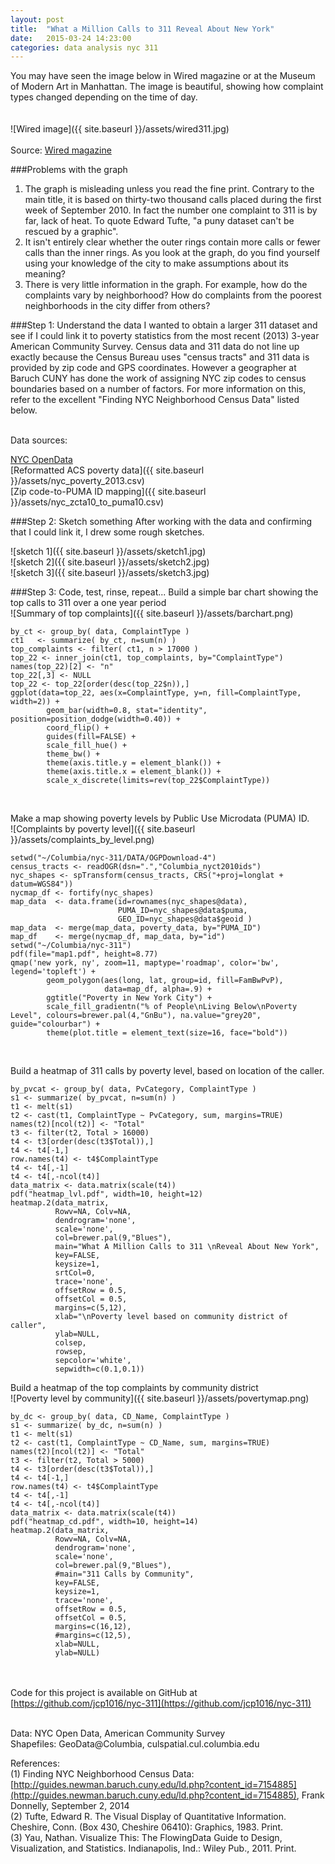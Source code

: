 ```yaml
---
layout: post
title:  "What a Million Calls to 311 Reveal About New York"
date:   2015-03-24 14:23:00
categories: data analysis nyc 311
---
```

You may have seen the image below in Wired magazine or at the Museum of Modern Art in Manhattan.  The image is beautiful, showing how complaint types changed depending on the time of day.  
<br /><br />
![Wired image]({{ site.baseurl }}/assets/wired311.jpg)
<br /><br />
Source:
[Wired magazine](http://http://www.wired.com/2010/11/ff_311_new_york/)

###Problems with the graph 
1.  The graph is misleading unless you read the fine print.  Contrary to the main title, it is based on thirty-two thousand calls placed during the first week of September 2010.  In fact the number one complaint to 311 is by far, lack of heat.  To quote Edward Tufte, "a puny dataset can't be rescued by a graphic".    
2.  It isn't entirely clear whether the outer rings contain more calls or fewer calls than the inner rings.  As you look at the graph, do you find yourself using your knowledge of the city to make assumptions about its meaning?
3.  There is very little information in the graph.  For example, how do the complaints vary by neighborhood?  How do complaints from the poorest neighborhoods in the city differ from others?

###Step 1:  Understand the data 
I wanted to obtain a larger 311 dataset and see if I could link it to poverty statistics from the most recent (2013) 3-year American Community Survey. Census data and 311 data do not line up exactly because the Census Bureau uses "census tracts" and 311 data is provided by zip code and GPS coordinates.  However a geographer at Baruch CUNY has done the work of assigning NYC zip codes to census boundaries based on a number of factors.  For more information on this, refer to the excellent "Finding NYC Neighborhood Census Data" listed below.<br >

<br />Data sources:<br />

[NYC OpenData](https://nycopendata.socrata.com/Social-Services/311-Service-Requests-from-2010-to-Present/erm2-nwe9)<br />
[Reformatted ACS poverty data]({{ site.baseurl }}/assets/nyc_poverty_2013.csv)<br />
[Zip code-to-PUMA ID mapping]({{ site.baseurl }}/assets/nyc_zcta10_to_puma10.csv)<br />

###Step 2:  Sketch something
After working with the data and confirming that I could link it, I drew some rough sketches.<br />

![sketch 1]({{ site.baseurl }}/assets/sketch1.jpg)<br />
![sketch 2]({{ site.baseurl }}/assets/sketch2.jpg)<br />
![sketch 3]({{ site.baseurl }}/assets/sketch3.jpg)<br />

###Step 3:  Code, test, rinse, repeat...
Build a simple bar chart showing the top calls to 311 over a one year period<br />
![Summary of top complaints]({{ site.baseurl }}/assets/barchart.png)<br />

```{r}
by_ct <- group_by( data, ComplaintType )
ct1   <- summarize( by_ct, n=sum(n) )
top_complaints <- filter( ct1, n > 17000 )
top_22 <- inner_join(ct1, top_complaints, by="ComplaintType")
names(top_22)[2] <- "n"
top_22[,3] <- NULL
top_22 <- top_22[order(desc(top_22$n)),]
ggplot(data=top_22, aes(x=ComplaintType, y=n, fill=ComplaintType, width=2)) +
        geom_bar(width=0.8, stat="identity", position=position_dodge(width=0.40)) +
        coord_flip() +
        guides(fill=FALSE) +
        scale_fill_hue() +
        theme_bw() +
        theme(axis.title.y = element_blank()) +
        theme(axis.title.x = element_blank()) +
        scale_x_discrete(limits=rev(top_22$ComplaintType))
```
<br />

Make a map showing poverty levels by Public Use Microdata (PUMA) ID.<br />
![Complaints by poverty level]({{ site.baseurl }}/assets/complaints_by_level.png)<br />

```{r}
setwd("~/Columbia/nyc-311/DATA/OGPDownload-4")
census_tracts <- readOGR(dsn=".","Columbia_nyct2010ids")
nyc_shapes <- spTransform(census_tracts, CRS("+proj=longlat + datum=WGS84"))
nycmap_df <- fortify(nyc_shapes)
map_data  <- data.frame(id=rownames(nyc_shapes@data),
                        PUMA_ID=nyc_shapes@data$puma,
                        GEO_ID=nyc_shapes@data$geoid )
map_data  <- merge(map_data, poverty_data, by="PUMA_ID")
map_df    <- merge(nycmap_df, map_data, by="id")
setwd("~/Columbia/nyc-311")
pdf(file="map1.pdf", height=8.77)
qmap('new york, ny', zoom=11, maptype='roadmap', color='bw', legend='topleft') +
        geom_polygon(aes(long, lat, group=id, fill=FamBwPvP),
                     data=map_df, alpha=.9) +
        ggtitle("Poverty in New York City") +
        scale_fill_gradientn("% of People\nLiving Below\nPoverty Level", colours=brewer.pal(4,"GnBu"), na.value="grey20", guide="colourbar") +
        theme(plot.title = element_text(size=16, face="bold"))
```
<br />

Build a heatmap of 311 calls by poverty level, based on location of the caller.<br />

```{r}
by_pvcat <- group_by( data, PvCategory, ComplaintType )
s1 <- summarize( by_pvcat, n=sum(n) )
t1 <- melt(s1)
t2 <- cast(t1, ComplaintType ~ PvCategory, sum, margins=TRUE)
names(t2)[ncol(t2)] <- "Total"
t3 <- filter(t2, Total > 16000)
t4 <- t3[order(desc(t3$Total)),]
t4 <- t4[-1,]
row.names(t4) <- t4$ComplaintType
t4 <- t4[,-1]
t4 <- t4[,-ncol(t4)]
data_matrix <- data.matrix(scale(t4))
pdf("heatmap_lvl.pdf", width=10, height=12)
heatmap.2(data_matrix,
          Rowv=NA, Colv=NA,
          dendrogram='none',
          scale='none',
          col=brewer.pal(9,"Blues"),
          main="What A Million Calls to 311 \nReveal About New York",
          key=FALSE,
          keysize=1,
          srtCol=0,
          trace='none',
          offsetRow = 0.5,
          offsetCol = 0.5,
          margins=c(5,12),
          xlab="\nPoverty level based on community district of caller",
          ylab=NULL,
          colsep,
          rowsep,
          sepcolor='white',
          sepwidth=c(0.1,0.1))
```

Build a heatmap of the top complaints by community district<br />
![Poverty level by community]({{ site.baseurl }}/assets/povertymap.png)<br />

```{r}
by_dc <- group_by( data, CD_Name, ComplaintType )
s1 <- summarize( by_dc, n=sum(n) )
t1 <- melt(s1)
t2 <- cast(t1, ComplaintType ~ CD_Name, sum, margins=TRUE)
names(t2)[ncol(t2)] <- "Total"
t3 <- filter(t2, Total > 5000)
t4 <- t3[order(desc(t3$Total)),]
t4 <- t4[-1,]
row.names(t4) <- t4$ComplaintType
t4 <- t4[,-1]
t4 <- t4[,-ncol(t4)]
data_matrix <- data.matrix(scale(t4))
pdf("heatmap_cd.pdf", width=10, height=14)
heatmap.2(data_matrix,
          Rowv=NA, Colv=NA,
          dendrogram='none',
          scale='none',
          col=brewer.pal(9,"Blues"),
          #main="311 Calls by Community",
          key=FALSE,
          keysize=1,
          trace='none',
          offsetRow = 0.5,
          offsetCol = 0.5,
          margins=c(16,12),
          #margins=c(12,5),
          xlab=NULL,
          ylab=NULL)
```

<br /><br />
Code for this project is available on GitHub at [https://github.com/jcp1016/nyc-311](https://github.com/jcp1016/nyc-311)
<br /><br />

Data:  NYC Open Data, American Community Survey<br />
Shapefiles:  GeoData@Columbia, culspatial.cul.columbia.edu<br />

References:  
(1) Finding NYC Neighborhood Census Data:  [http://guides.newman.baruch.cuny.edu/ld.php?content_id=7154885](http://guides.newman.baruch.cuny.edu/ld.php?content_id=7154885), Frank Donnelly, September 2, 2014<br />
(2) Tufte, Edward R. The Visual Display of Quantitative Information. Cheshire, Conn. (Box 430, Cheshire 06410): Graphics, 1983. Print.<br />
(3) Yau, Nathan. Visualize This: The FlowingData Guide to Design, Visualization, and Statistics. Indianapolis, Ind.: Wiley Pub., 2011. Print.<br />

